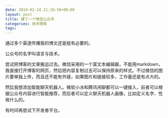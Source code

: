```yaml
---
date: 2019-02-24 21:10:50+08:00
layout: post
title: 建了一个微信公众号
categories: 技术随笔
tags: 
---
```


通过多个渠道传播我的博文还是挺有必要的。

公众号的名字叫语言与技术。

尝试把博客的文章搬运过去。微信采用的一个富文本编辑器，不能用markdown，我直接打开博客的网页，然后把内容复制过去可以保持原来的样式。不过微信的图片要单独上传，而且还不能有外链，如果图片和链接较多，工作量还是有点大的。

然后我想添加智能聊天机器人。微软小冰和腾讯闲聊都可以一键接入，前者可以根据公众号内容进行智能推荐，而后者可以定义聊天机器人画像，比如定义名字、性格什么的。

有时间再尝试下开发者平台。

